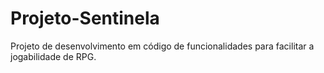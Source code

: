 # Projeto-Sentinela
Projeto de desenvolvimento em código de funcionalidades para facilitar a jogabilidade de RPG.
